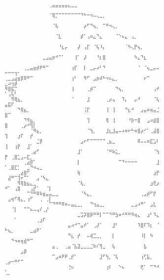 ⠀⠀⠀⠀⠀⠀⠀⠀⠀⠀⠀⠀⠀⠀⢀⣤⣤⣤⣤⣤⣄⣀⣀⠀⠀⠀⠀⠀⠀⠀⠀⠀⠀⠀⠀⠀⠀⠀⠀⠀⠀⠀⠀⠀⠀⠀⠀⠀⠀⠀⠀⠀⠀⠀⠀⠀⠀⠀⠀⠀⠀⠀⠀⠀
⠀⠀⠀⠀⠀⠀⠀⠀⠀⠀⠀⠀⠀⠀⠈⢿⡉⠉⠉⠉⠉⠉⠉⠉⠙⠓⠒⠲⠤⢄⣀⡀⠀⠀⠀⠀⠀⠀⠀⠀⠀⠀⠀⠀⠀⠀⠀⠀⠀⠀⠀⠀⠀⠀⠀⠀⠀⠀⠀⠀⠀⠀⠀⠀
⠀⠀⠀⠀⠀⠀⠀⠀⠀⠀⠀⠀⠀⠀⠀⠈⢧⠀⠀⠀⠀⠀⠀⠀⠀⡴⠋⠙⢦⡀⠀⠉⠛⠲⢄⡀⠀⠀⠀⠀⠀⠀⠀⠀⠀⠀⠀⠀⠀⠀⠀⠀⠀⠀⠀⠀⠀⠀⠀⠀⠀⠀⠀⠀
⠀⠀⠀⠀⠀⠀⠀⠀⠀⠀⠀⠀⠀⠀⠀⠀⠈⣇⠀⠀⠀⠀⠀⠀⡾⠁⢠⠶⣄⠙⣄⠀⠀⠀⠀⠈⠑⠦⣄⠀⢠⡀⠀⠀⠀⠀⠀⠀⠀⠀⠀⠀⠀⠀⠀⠀⠀⠀⠀⠀⠀⠀⠀⠀
⠀⠀⠀⠀⠀⠀⠀⠀⠀⠀⠀⠀⠀⠀⠀⠀⠀⠘⣆⡤⠀⠀⠀⡼⠀⢠⡏⠀⠈⢧⠸⡄⠀⠀⠀⠀⠀⠀⠈⠳⢄⡟⢦⡀⠀⠀⠀⠀⠀⠀⠀⠀⠀⠀⠀⠀⠀⠀⠀⠀⠀⠀⠀⠀
⠀⠀⠀⠀⠀⠀⠀⠀⠀⠀⠀⠀⣀⣠⣤⡶⠚⠉⠁⠀⠀⠀⢸⠁⠀⡼⠀⠀⠀⠘⡆⣿⠀⠀⠀⠀⠀⠀⠀⠀⠀⠳⣄⠙⣆⠀⠀⠀⠀⠀⠀⠀⠀⠀⠀⠀⠀⠀⠀⠀⠀⠀⠀⠀
⠀⠀⠀⠀⠀⠀⢀⣀⣤⣶⡾⠟⠛⠉⠀⠀⠀⠀⠀⠀⠀⢰⡏⠀⠀⡇⠀⣀⡤⠴⠃⠙⠀⠀⠀⠀⠀⠀⠀⠀⠀⠀⠈⠀⠈⢦⣀⡤⠤⠒⠒⠒⢲⠂⠀⠀⠀⠀⠀⠀⠀⠀⠀⠀
⢀⣀⣠⣴⣶⡿⠿⠛⠉⠀⠀⠀⠀⠀⠀⠀⠀⠀⠀⠀⠀⢰⠃⠀⠀⠻⠋⠀⣠⡶⠾⠓⠲⠦⣄⡀⠀⠀⠀⠀⠀⠀⠀⠀⠖⠉⠀⠀⠀⣀⠴⢲⡾⠀⠀⠀⠀⠀⠀⠀⠀⠀⠀⠀
⠻⣿⣯⡉⠀⠀⠀⠀⠀⠀⠀⠀⠀⠀⠀⠀⠀⠀⠀⠀⠀⢸⠀⠀⠀⠀⢀⡾⠉⠀⠀⠀⠀⠀⠀⠙⢦⡀⠀⠀⠀⠀⠀⠀⠀⠀⠀⢠⠞⠁⢠⢧⠃⠀⠀⠀⠀⠀⠀⠀⠀⠀⠀⠀
⠀⠀⠻⢿⣦⡀⠀⠀⠀⠀⠀⠀⠀⠀⠀⠀⠀⠀⠀⠀⠀⠈⠀⠀⠀⠀⣸⠀⠀⠀⠀⠀⢀⡴⢤⠀⠀⠹⡄⠀⠀⡤⠚⠀⠀⠀⠀⠈⢧⣤⣯⠏⠀⠀⠀⠀⠀⠀⠀⠀⠀⠀⠀⠀
⠀⠀⠀⠀⠙⢿⣦⡀⠀⠀⠀⠀⠀⠀⠀⠀⠀⠀⠀⠀⠀⠀⠀⠀⠀⢨⡏⠀⠀⠀⠀⠀⢸⠀⢸⠀⠀⠀⠙⣆⠚⠀⠀⣠⣤⠶⢶⣤⣈⣿⠉⠀⠀⠀⠀⠀⠀⠀⠀⠀⠀⠀⠀⠀
⠀⠀⠀⠀⠀⠀⠙⠻⣦⡀⠀⠀⠀⠀⠀⠀⠀⠀⠀⠀⠀⠀⠀⠀⠀⠀⢹⠀⠀⠀⠀⠀⢿⠀⢸⠀⠀⠀⠀⠘⡷⠒⣿⠀⠀⣠⠴⣾⣿⣿⠀⠀⠀⠀⢀⡴⠚⢻⡇⠀⠀⠀⠀⠀
⠀⠀⠀⠀⠀⠀⠀⠀⠈⠻⣦⡀⠀⠀⠀⠀⠀⠀⠀⠀⠀⠀⠀⠀⠀⠀⠈⢳⡀⠀⠀⠀⣸⣆⣸⣤⠤⠴⠶⠖⠓⠶⣿⡴⠊⠁⢀⣼⣿⢹⠀⠀⠀⣰⠏⠀⠀⡞⠀⠀⠀⠀⠀⠀
⠀⠀⠀⠀⠀⠀⠀⠀⠀⠀⣈⡿⠀⠀⠀⠀⠀⠀⠀⠀⠀⠀⠀⠀⣠⠖⠋⠉⠉⠉⠉⠉⢀⣦⣀⠀⠀⠀⠀⠀⠀⠀⠿⠤⠤⠶⣏⣡⠇⢸⠀⠀⢰⡟⠀⠀⣸⠁⠀⠀⠀⠀⠀⠀
⠀⠀⠀⠀⠀⠀⠀⠀⢀⣴⠋⠀⠀⠀⠀⠀⠀⠀⠀⠀⠀⠀⠀⣸⠁⠀⠀⠀⠀⠀⠀⠀⠈⠛⠷⣅⡀⠀⠀⠀⠀⠀⠀⠀⠀⠀⠀⠈⢳⡟⠀⢀⣿⣁⣠⠤⣏⡀⠀⠀⠀⠀⠀⠀
⠀⠀⠀⠀⠀⠀⢀⣴⡿⠁⠀⠀⠀⠀⠀⠀⠀⠀⠀⠀⠀⠀⠀⡇⠀⠀⠀⠀⠀⠀⠀⠀⠀⠀⠀⠀⠉⠙⠒⠒⠒⠒⠀⠀⠀⠀⠀⠀⣸⠁⢀⣿⣏⡁⠀⠀⣀⠙⠲⢤⣀⠀⠀⠀
⠀⠀⠀⠀⢀⣴⣿⠋⠀⠀⠀⠀⠀⠀⠀⠀⠀⠀⠀⠀⠀⠀⠀⢷⠀⠀⠀⠀⠀⠀⠀⠀⠀⠀⠀⠀⠀⠀⠀⠀⠀⠀⠀⠀⠀⠀⠀⣰⡟⠀⣼⠛⠉⢹⠖⠉⠁⠀⠀⣠⠈⠳⣄⠀
⠀⠀⠀⠀⠻⢿⣷⣦⣄⣀⠀⠀⠀⠀⠀⠀⠀⠀⠀⠀⠀⠀⠀⠈⢧⡀⠀⠀⠀⠀⠀⠀⠀⠀⠀⠀⠀⠀⠀⠀⠀⠀⠀⠀⠀⠀⣰⢟⡴⠚⠁⠀⢠⣿⠀⠀⠀⢠⡞⠁⠀⠀⠈⡇
⠀⠀⠀⠀⠀⠀⠀⠉⠙⠛⠿⠷⣶⣤⣤⣀⣀⠀⠀⠀⠀⠀⠀⠀⠈⠳⣄⡀⠀⠀⠀⠀⠀⠀⠀⠀⠀⠀⠀⠀⠀⠀⠀⢀⣠⡾⠋⡟⠀⠀⣠⢶⠋⢿⣄⡀⢰⠋⠀⠀⢀⠀⢀⡇
⠀⠀⠀⠀⠀⠀⠀⠀⠀⠀⠀⠀⠀⠀⠉⠙⠛⠛⠿⠶⠤⣤⣄⣀⡀⠀⠀⠙⢲⣤⣀⡀⠀⠀⠀⠀⠀⠀⠀⠀⣀⣠⠴⠛⠁⠀⣠⣇⠀⠀⠀⠈⡇⠀⠀⠉⠉⠦⠤⢤⠎⢀⡜⠀
⠀⠀⠀⠀⠀⠀⠀⠀⠀⠀⠀⠀⠀⠀⠀⠀⠀⠀⠀⠀⠀⠀⠀⣀⣩⡽⣿⡿⠛⠛⡇⠉⠉⠙⠛⣳⠶⠚⠛⠛⠻⢶⣄⠀⠀⣰⠃⠹⣄⠀⠀⠀⠁⠀⠀⠀⠀⠀⠀⢀⣰⠏⠀⠀
⠀⠀⠀⠀⠀⠀⠀⠀⠀⠀⠀⠀⠀⠀⠀⠀⠀⠀⠀⠀⣤⠴⠚⠉⣤⠞⠁⠀⢀⡼⠁⠀⠀⠀⣸⠃⠀⠀⠀⠀⠀⠀⠹⣿⠏⠹⡆⠀⠈⠓⢦⡀⠀⠀⠀⠀⠀⣀⣴⠟⠁⠀⠀⠀
⠀⠀⠀⠀⠀⠀⠀⠀⠀⠀⠀⠀⠀⠀⠀⠀⠀⠀⠀⠀⠙⣆⠀⡞⠀⠀⠤⢾⣉⣀⡀⠀⠀⠀⡇⠀⠀⠀⠀⠀⠀⠀⠀⠸⡇⠀⠳⠀⠀⠀⠀⠙⠲⠶⢶⣾⠛⠉⠀⠀⠀⠀⠀⠀
⠀⠀⠀⠀⠀⠀⠀⠀⠀⠀⠀⠀⠀⠀⠀⣤⢀⠀⠀⢀⣤⠈⣧⣽⣀⣀⣀⣈⠷⠎⢻⣀⠀⠀⢧⠀⠀⠀⠀⠀⠀⠀⠀⠀⣧⠀⠀⠀⠀⠀⠀⠀⠀⠀⣠⡿⠀⠀⠀⠀⠀⠀⠀⠀
⠀⠀⠀⠀⠀⠀⠀⠀⠀⠀⠀⠀⠀⠀⠀⠉⣠⠶⠟⠟⢀⡞⠁⠀⠀⠀⠀⠀⠀⠀⣸⠋⢳⡀⠈⢧⠀⠀⠀⠀⠀⠀⠀⢰⢋⣧⡀⠀⠀⢀⡴⠒⠛⠋⠉⠀⠀⠀⠀⠀⠀⠀⠀⠀
⠀⠀⠀⠀⠀⠀⠀⠀⠀⠀⠀⠀⠀⠀⠀⠀⠀⠀⠀⠀⢘⠦⠀⠀⠀⠀⠀⠀⠀⠀⠀⠀⢰⠇⠀⠀⠑⠦⠀⠀⠀⠀⠀⢟⠁⠀⠉⠙⠚⢁⡀⠀⠀⠀⠀⠀⠀⠀⠀⠀⠀⠀⠀⠀⠀⠀ ⠀⠀⠀⠀ 
